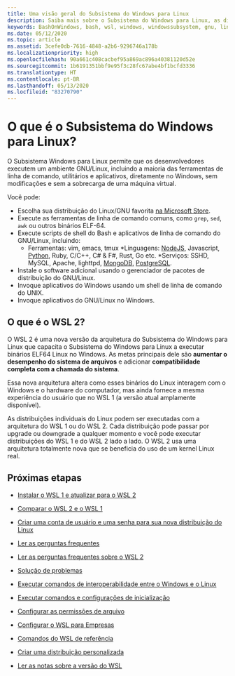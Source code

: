 ```yaml
---
title: Uma visão geral do Subsistema do Windows para Linux
description: Saiba mais sobre o Subsistema do Windows para Linux, as diferentes versões e as maneiras pelas quais você pode usá-las.
keywords: BashOnWindows, bash, wsl, windows, windowssubsystem, gnu, linux
ms.date: 05/12/2020
ms.topic: article
ms.assetid: 3cefe0db-7616-4848-a2b6-9296746a178b
ms.localizationpriority: high
ms.openlocfilehash: 90a661c408cacbef95a869ac896a40381120d52e
ms.sourcegitcommit: 1b6191351bbf9e95f3c28fc67abe4bf1bcfd3336
ms.translationtype: HT
ms.contentlocale: pt-BR
ms.lasthandoff: 05/13/2020
ms.locfileid: "83270790"
---
```

# <a name="what-is-the-windows-subsystem-for-linux"></a>O que é o Subsistema do Windows para Linux?

O Subsistema Windows para Linux permite que os desenvolvedores executem um ambiente GNU/Linux, incluindo a maioria das ferramentas de linha de comando, utilitários e aplicativos, diretamente no Windows, sem modificações e sem a sobrecarga de uma máquina virtual.

Você pode:

* Escolha sua distribuição do Linux/GNU favorita [na Microsoft Store](https://aka.ms/wslstore).
* Execute as ferramentas de linha de comando comuns, como `grep`, `sed`, `awk` ou outros binários ELF-64.
* Execute scripts de shell do Bash e aplicativos de linha de comando do GNU/Linux, incluindo:  
    * Ferramentas: vim, emacs, tmux *Linguagens: [NodeJS](https://docs.microsoft.com/windows/nodejs/setup-on-wsl2), Javascript, [Python](https://docs.microsoft.com/windows/python/web-frameworks), Ruby, C/C++, C# & F#, Rust, Go etc. *Serviços: SSHD, MySQL, Apache, lighttpd, [MongoDB](https://docs.microsoft.com/windows/nodejs/databases), [PostgreSQL](https://docs.microsoft.com/windows/python/databases).
* Instale o software adicional usando o gerenciador de pacotes de distribuição do GNU/Linux.
* Invoque aplicativos do Windows usando um shell de linha de comando do UNIX.
* Invoque aplicativos do GNU/Linux no Windows.

## <a name="what-is-wsl-2"></a>O que é o WSL 2?

O WSL 2 é uma nova versão da arquitetura do Subsistema do Windows para Linux que capacita o Subsistema do Windows para Linux a executar binários ELF64 Linux no Windows. As metas principais dele são **aumentar o desempenho do sistema de arquivos** e adicionar **compatibilidade completa com a chamada do sistema**.

Essa nova arquitetura altera como esses binários do Linux interagem com o Windows e o hardware do computador, mas ainda fornece a mesma experiência do usuário que no WSL 1 (a versão atual amplamente disponível).

As distribuições individuais do Linux podem ser executadas com a arquitetura do WSL 1 ou do WSL 2. Cada distribuição pode passar por upgrade ou downgrade a qualquer momento e você pode executar distribuições do WSL 1 e do WSL 2 lado a lado. O WSL 2 usa uma arquitetura totalmente nova que se beneficia do uso de um kernel Linux real.

## <a name="next-steps"></a>Próximas etapas

* [Instalar o WSL 1 e atualizar para o WSL 2](./install-win10.md)

* [Comparar o WSL 2 e o WSL 1](./compare-versions.md)

* [Criar uma conta de usuário e uma senha para sua nova distribuição do Linux](./user-support.md)

* [Ler as perguntas frequentes](./faq.md)

* [Ler as perguntas frequentes sobre o WSL 2](./wsl2-faq.md)

* [Solução de problemas](./troubleshooting.md)

* [Executar comandos de interoperabilidade entre o Windows e o Linux](./interop.md)

* [Executar comandos e configurações de inicialização](./wsl-config.md)

* [Configurar as permissões de arquivo](./file-permissions.md)

* [Configurar o WSL para Empresas](./enterprise.md)

* [Comandos do WSL de referência](./reference.md)

* [Criar uma distribuição personalizada](./build-custom-distro.md)

* [Ler as notas sobre a versão do WSL](./release-notes.md)
